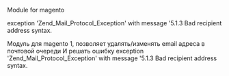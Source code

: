 Module for magento

exception 'Zend_Mail_Protocol_Exception' with message '5.1.3 Bad recipient address syntax.

Модуль для magento 1, позволяет удалять/изменять email адреса в почтовой очереди
И решать ошибку exception 'Zend_Mail_Protocol_Exception' with message '5.1.3 Bad recipient address syntax. 
